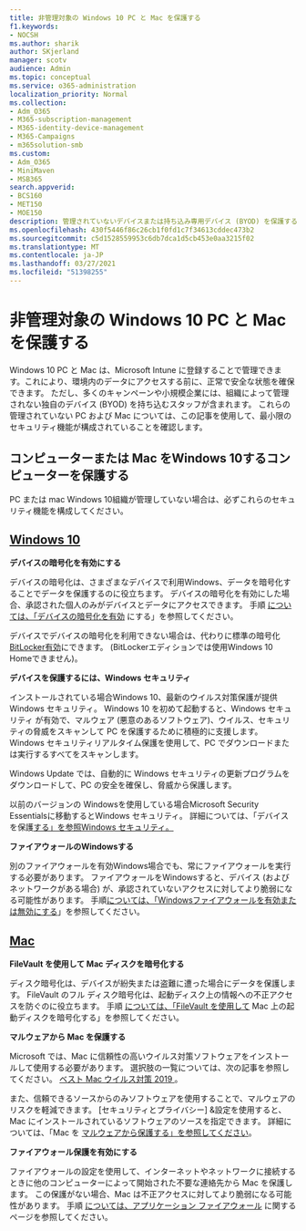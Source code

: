 ```yaml
---
title: 非管理対象の Windows 10 PC と Mac を保護する
f1.keywords:
- NOCSH
ms.author: sharik
author: SKjerland
manager: scotv
audience: Admin
ms.topic: conceptual
ms.service: o365-administration
localization_priority: Normal
ms.collection:
- Adm_O365
- M365-subscription-management
- M365-identity-device-management
- M365-Campaigns
- m365solution-smb
ms.custom:
- Adm_O365
- MiniMaven
- MSB365
search.appverid:
- BCS160
- MET150
- MOE150
description: 管理されていないデバイスまたは持ち込み専用デバイス (BYOD) を保護するには、Microsoft 365。
ms.openlocfilehash: 430f5446f86c26cb1f0fd1c7f34613cddec473b2
ms.sourcegitcommit: c5d1528559953c6db7dca1d5cb453e0aa3215f02
ms.translationtype: MT
ms.contentlocale: ja-JP
ms.lasthandoff: 03/27/2021
ms.locfileid: "51398255"
---
```

# <a name="protect-unmanaged-windows-10-pcs-and-macs"></a>非管理対象の Windows 10 PC と Mac を保護する

Windows 10 PC と Mac は、Microsoft Intune に登録することで管理できます。これにより、環境内のデータにアクセスする前に、正常で安全な状態を確保できます。 ただし、多くのキャンペーンや小規模企業には、組織によって管理されない独自のデバイス (BYOD) を持ち込むスタッフが含まれます。 これらの管理されていない PC および Mac については、この記事を使用して、最小限のセキュリティ機能が構成されていることを確認します。

<!--A Windows 10 PC is considered managed after you have completed the following two steps:

1. You (or the admin) set up device and data protection policies in the [setup  wizard](../business/set-up.md).

2. You have [connected your computer to Azure Active Directory](../business/set-up-windows-devices.md) and use your Microsoft 365 username and password to sign in.
3. --> 

## <a name="protect-a-computer-running-windows-10-or-a-mac"></a>コンピューターまたは Mac をWindows 10するコンピューターを保護する

<!--If you have a PC that is running Windows 10 that is not connected to Microsoft 365, or a Mac, the Microsoft 365 protections do not apply to it, but here are some things you can do to keep your data secure on these devices as well:
-->
PC または mac Windows 10組織が管理していない場合は、必ずこれらのセキュリティ機能を構成してください。

## <a name="windows-10"></a>[Windows 10](#tab/Windows10)

**デバイスの暗号化を有効にする**<p>

デバイスの暗号化は、さまざまなデバイスで利用Windows、データを暗号化することでデータを保護するのに役立ちます。 デバイスの暗号化を有効にした場合、承認された個人のみがデバイスとデータにアクセスできます。 手順 [については、「デバイスの暗号化を有効](https://support.microsoft.com/help/4028713/windows-10-turn-on-device-encryption) にする」を参照してください。

 デバイスでデバイスの暗号化を利用できない場合は、代わりに標準の暗号化[BitLocker有効](https://support.microsoft.com/help/4028713/windows-10-turn-on-device-encryption)にできます。 (BitLockerエディションでは使用Windows 10 Homeできません)。 

**デバイスを保護するには、Windows セキュリティ**<p>
インストールされている場合Windows 10、最新のウイルス対策保護が提供Windows セキュリティ。 Windows 10 を初めて起動すると、Windows セキュリティ が有効で、マルウェア (悪意のあるソフトウェア)、ウイルス、セキュリティの脅威をスキャンして PC を保護するために積極的に支援します。 Windows セキュリティリアルタイム保護を使用して、PC でダウンロードまたは実行するすべてをスキャンします。

Windows Update では、自動的に Windows セキュリティの更新プログラムをダウンロードして、PC の安全を確保し、脅威から保護します。

以前のバージョンの Windowsを使用している場合Microsoft Security Essentialsに移動するとWindows セキュリティ。 詳細については、「デバイスを保護[する」を参照Windows セキュリティ。](https://support.microsoft.com/help/17464/windows-10-help-protect-my-device-with-windows-security)

**ファイアウォールのWindowsする**<p>
別のファイアウォールを有効Windows場合でも、常にファイアウォールを実行する必要があります。 ファイアウォールをWindowsすると、デバイス (およびネットワークがある場合) が、承認されていないアクセスに対してより脆弱になる可能性があります。 手順[については、「Windowsファイアウォールを有効または無効にする](https://support.microsoft.com/help/4028544/windows-10-turn-windows-defender-firewall-on-or-off)」を参照してください。

## <a name="mac"></a>[ Mac ](#tab/Mac)

**FileVault を使用して Mac ディスクを暗号化する**<p>
ディスク暗号化は、デバイスが紛失または盗難に遭った場合にデータを保護します。 FileVault のフル ディスク暗号化は、起動ディスク上の情報への不正アクセスを防ぐのに役立ちます。 手順 [については、「FileVault を使用して](https://support.apple.com/HT204837) Mac 上の起動ディスクを暗号化する」を参照してください。

**マルウェアから Mac を保護する**<p>
Microsoft では、Mac に信頼性の高いウイルス対策ソフトウェアをインストールして使用する必要があります。 選択肢の一覧については、次の記事を参照してください。 [ベスト Mac ウイルス対策 2019 ](https://www.macworld.co.uk/feature/mac-software/mac-antivirus-3672182/)。

また、信頼できるソースからのみソフトウェアを使用することで、マルウェアのリスクを軽減できます。 [セキュリティとプライバシー] &設定を使用すると、Mac にインストールされているソフトウェアのソースを指定できます。 詳細については、「Mac を [マルウェアから保護する」を参照してください](https://support.apple.com/kb/PH25087)。

**ファイアウォール保護を有効にする**<p>
ファイアウォールの設定を使用して、インターネットやネットワークに接続するときに他のコンピューターによって開始された不要な連絡先から Mac を保護します。 この保護がない場合、Mac は不正アクセスに対してより脆弱になる可能性があります。 手順 [については、アプリケーション ファイアウォール](https://support.apple.com/HT201642) に関するページを参照してください。
